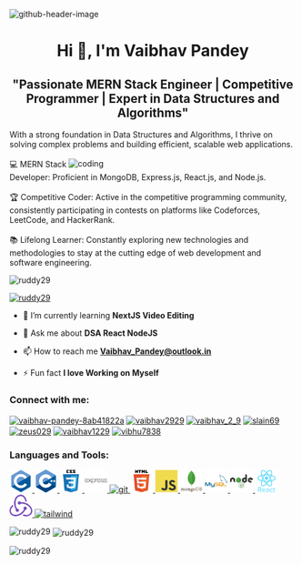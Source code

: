 ![github-header-image](https://github.com/RUDDY29/ruddy29/assets/97404306/8c5ada5e-42b7-4af2-bcba-8221e2b062c7)

<h1 align="center">Hi 👋, I'm Vaibhav Pandey</h1>
<h2 align="center">"Passionate MERN Stack Engineer | Competitive Programmer | Expert in Data Structures and Algorithms"</h2>

<p align="left">With a strong foundation in Data Structures and Algorithms, I thrive on solving complex problems and building efficient, scalable web applications.<br><br>
 <img align="right" alt="coding" width="400" src="https://user-images.githubusercontent.com/55389276/140866485-8fb1c876-9a8f-4d6a-98dc-08c4981eaf70.gif">
💻 MERN Stack Developer: Proficient in MongoDB, Express.js, React.js, and Node.js.  <br><br>
🏆 Competitive Coder: Active in the competitive programming community, consistently participating in contests on platforms like Codeforces, LeetCode, and HackerRank.  <br><br>
📚 Lifelong Learner: Constantly exploring new technologies and methodologies to stay at the cutting edge of web development and software engineering.</p>

<p align="left"> <img src="https://komarev.com/ghpvc/?username=ruddy29&label=Profile%20views&color=0e75b6&style=flat" alt="ruddy29" /> </p>

<p align="left"> <a href="https://github.com/ryo-ma/github-profile-trophy"><img src="https://github-profile-trophy.vercel.app/?username=ruddy29" alt="ruddy29" /></a> </p>

- 🌱 I’m currently learning **NextJS Video Editing**

- 💬 Ask me about **DSA React NodeJS**

- 📫 How to reach me **Vaibhav_Pandey@outlook.in**

- ⚡ Fun fact **I love Working on Myself**

<h3 align="left">Connect with me:</h3>
<p align="left">
<a href="https://linkedin.com/in/vaibhav-pandey-8ab41822a" target="blank"><img align="center" src="https://raw.githubusercontent.com/rahuldkjain/github-profile-readme-generator/master/src/images/icons/Social/linked-in-alt.svg" alt="vaibhav-pandey-8ab41822a" height="30" width="40" /></a>
<a href="https://fb.com/vaibhav2929" target="blank"><img align="center" src="https://raw.githubusercontent.com/rahuldkjain/github-profile-readme-generator/master/src/images/icons/Social/facebook.svg" alt="vaibhav2929" height="30" width="40" /></a>
<a href="https://instagram.com/vaibhav_2_9" target="blank"><img align="center" src="https://raw.githubusercontent.com/rahuldkjain/github-profile-readme-generator/master/src/images/icons/Social/instagram.svg" alt="vaibhav_2_9" height="30" width="40" /></a>
<a href="https://www.codechef.com/users/slain69" target="blank"><img align="center" src="https://cdn.jsdelivr.net/npm/simple-icons@3.1.0/icons/codechef.svg" alt="slain69" height="30" width="40" /></a>
<a href="https://codeforces.com/profile/zeus029" target="blank"><img align="center" src="https://raw.githubusercontent.com/rahuldkjain/github-profile-readme-generator/master/src/images/icons/Social/codeforces.svg" alt="zeus029" height="30" width="40" /></a>
<a href="https://www.leetcode.com/vaibhav1229" target="blank"><img align="center" src="https://raw.githubusercontent.com/rahuldkjain/github-profile-readme-generator/master/src/images/icons/Social/leet-code.svg" alt="vaibhav1229" height="30" width="40" /></a>
<a href="https://auth.geeksforgeeks.org/user/vibhu7838" target="blank"><img align="center" src="https://raw.githubusercontent.com/rahuldkjain/github-profile-readme-generator/master/src/images/icons/Social/geeks-for-geeks.svg" alt="vibhu7838" height="30" width="40" /></a>
</p>

<h3 align="left">Languages and Tools:</h3>
<p align="left"> <a href="https://www.cprogramming.com/" target="_blank" rel="noreferrer"> <img src="https://raw.githubusercontent.com/devicons/devicon/master/icons/c/c-original.svg" alt="c" width="40" height="40"/> </a> <a href="https://www.w3schools.com/cpp/" target="_blank" rel="noreferrer"> <img src="https://raw.githubusercontent.com/devicons/devicon/master/icons/cplusplus/cplusplus-original.svg" alt="cplusplus" width="40" height="40"/> </a> <a href="https://www.w3schools.com/css/" target="_blank" rel="noreferrer"> <img src="https://raw.githubusercontent.com/devicons/devicon/master/icons/css3/css3-original-wordmark.svg" alt="css3" width="40" height="40"/> </a> <a href="https://expressjs.com" target="_blank" rel="noreferrer"> <img src="https://raw.githubusercontent.com/devicons/devicon/master/icons/express/express-original-wordmark.svg" alt="express" width="40" height="40"/> </a> <a href="https://git-scm.com/" target="_blank" rel="noreferrer"> <img src="https://www.vectorlogo.zone/logos/git-scm/git-scm-icon.svg" alt="git" width="40" height="40"/> </a> <a href="https://www.w3.org/html/" target="_blank" rel="noreferrer"> <img src="https://raw.githubusercontent.com/devicons/devicon/master/icons/html5/html5-original-wordmark.svg" alt="html5" width="40" height="40"/> </a> <a href="https://developer.mozilla.org/en-US/docs/Web/JavaScript" target="_blank" rel="noreferrer"> <img src="https://raw.githubusercontent.com/devicons/devicon/master/icons/javascript/javascript-original.svg" alt="javascript" width="40" height="40"/> </a> <a href="https://www.mongodb.com/" target="_blank" rel="noreferrer"> <img src="https://raw.githubusercontent.com/devicons/devicon/master/icons/mongodb/mongodb-original-wordmark.svg" alt="mongodb" width="40" height="40"/> </a> <a href="https://www.mysql.com/" target="_blank" rel="noreferrer"> <img src="https://raw.githubusercontent.com/devicons/devicon/master/icons/mysql/mysql-original-wordmark.svg" alt="mysql" width="40" height="40"/> </a> <a href="https://nodejs.org" target="_blank" rel="noreferrer"> <img src="https://raw.githubusercontent.com/devicons/devicon/master/icons/nodejs/nodejs-original-wordmark.svg" alt="nodejs" width="40" height="40"/> </a> <a href="https://reactjs.org/" target="_blank" rel="noreferrer"> <img src="https://raw.githubusercontent.com/devicons/devicon/master/icons/react/react-original-wordmark.svg" alt="react" width="40" height="40"/> </a> <a href="https://redux.js.org" target="_blank" rel="noreferrer"> <img src="https://raw.githubusercontent.com/devicons/devicon/master/icons/redux/redux-original.svg" alt="redux" width="40" height="40"/> </a> <a href="https://tailwindcss.com/" target="_blank" rel="noreferrer"> <img src="https://www.vectorlogo.zone/logos/tailwindcss/tailwindcss-icon.svg" alt="tailwind" width="40" height="40"/> </a> </p>

<p><img align="left" src="https://github-readme-stats.vercel.app/api/top-langs?username=ruddy29&show_icons=true&locale=en&layout=compact" alt="ruddy29" /></p>

<p>&nbsp;<img align="center" src="https://github-readme-stats.vercel.app/api?username=ruddy29&show_icons=true&locale=en" alt="ruddy29" /></p>

<p><img align="center" src="https://github-readme-streak-stats.herokuapp.com/?user=ruddy29&" alt="ruddy29" /></p>
